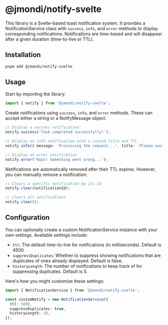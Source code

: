 # @jmondi/notify-svelte

This library is a Svelte-based toast notification system. It provides a NotificationService class with `success`, `info`, and `error` methods to display corresponding notifications. Notifications are time-based and will disappear after a given duration (time-to-live or TTL).

## Installation

```bash
pnpm add @jmondi/notify-svelte
```

## Usage

Start by importing the library:

```ts
import { notify } from '@jmondi/notify-svelte';
```

Create notifications using `success`, `info`, and `error` methods. These can accept either a string or a NotifyMessage object:

```ts
// Display a success notification
notify.success('Task completed successfully!');

// Display an info notification with a custom title and TTL
notify.info({ message: 'Processing the request...', title: 'Please wait', ttl: 6000 });

// Display an error notification
notify.error('Oops! Something went wrong...');
```

Notifications are automatically removed after their TTL expires. However, you can manually remove a notification:

```ts
// Clears a specific notification by its ID
notify.clear(notificationId);

// Clears all notifications
notify.clear();
```

## Configuration

You can optionally create a custom NotificationService instance with your own settings. Available settings include:

- `ttl`: The default time-to-live for notifications (in milliseconds). Default is 4500.
- `suppressDuplicates`: Whether to suppress showing notifications that are duplicates of ones already displayed. Default is false.
- `historyLength`: The number of notifications to keep track of for suppressing duplicates. Default is 5.

Here's how you might customize these settings:

```ts
import { NotificationService } from '@jmondi/notify-svelte';

const customNotify = new NotificationService({
  ttl: 5000,
  suppressDuplicates: true,
  historyLength: 10,
});
```
